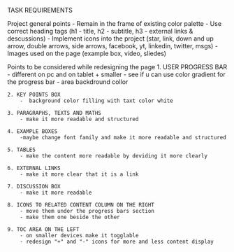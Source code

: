 TASK REQUIREMENTS

Project general points
    - Remain in the frame of existing color palette
    - Use correct heading tags (h1 - title, h2 - subtitle, h3 - external links & descussions)
    - Implement icons into the project (star, link, down and up arrow, double arrows, side arrows, facebook, yt, linkedin, twitter, msgs)
    - Images used on the page (example box, video, sliedes)

Points to be considered while redesigning the page
    1. USER PROGRESS BAR
        - different on pc and on tablet + smaller
        - see if u can use color gradient for the progress bar
        - area backdround collor

    2. KEY POINTS BOX
        -  background color filling with taxt color white
    
    3. PARAGRAPHS, TEXTS AND MATHS
        - make it more readable and structured

    4. EXAMPLE BOXES
        -maybe change font family and make it more readable and structured

    5. TABLES
        - make the content more readable by deviding it more clearly

    6. EXTERNAL LINKS
        - make it more clear that it is a link

    7. DISCUSSION BOX
        - make it more readable

    8. ICONS TO RELATED CONTENT COLUMN ON THE RIGHT
        - move them under the progress bars section
        - make them one beside the other

    9. TOC AREA ON THE LEFT
        - on smaller devices make it togglable
        - redesign "+" and "-" icons for more and less content display
